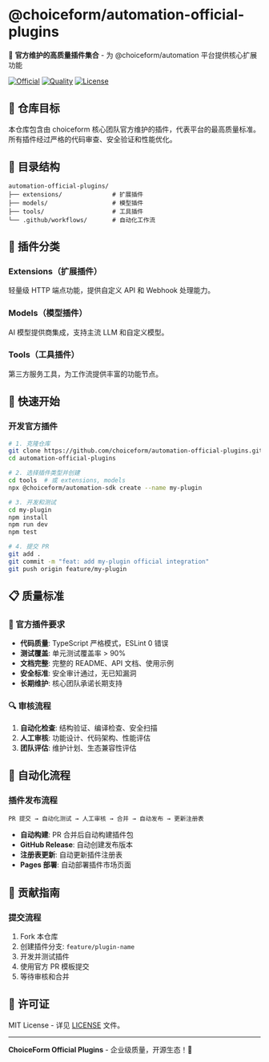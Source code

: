 # @choiceform/automation-official-plugins

🔌 **官方维护的高质量插件集合** - 为 @choiceform/automation 平台提供核心扩展功能

[![Official](https://img.shields.io/badge/plugins-official-blue)](https://github.com/choiceform/automation-official-plugins)
[![Quality](https://img.shields.io/badge/quality-enterprise-green)](https://github.com/choiceform/automation-official-plugins)
[![License](https://img.shields.io/badge/license-MIT-blue.svg)](LICENSE)

## 🎯 仓库目标

本仓库包含由 choiceform 核心团队官方维护的插件，代表平台的最高质量标准。所有插件经过严格的代码审查、安全验证和性能优化。

## 📁 目录结构

```
automation-official-plugins/
├── extensions/              # 扩展插件
├── models/                  # 模型插件
├── tools/                   # 工具插件
└── .github/workflows/       # 自动化工作流
```

## 🔧 插件分类

### Extensions（扩展插件）

轻量级 HTTP 端点功能，提供自定义 API 和 Webhook 处理能力。

### Models（模型插件）

AI 模型提供商集成，支持主流 LLM 和自定义模型。

### Tools（工具插件）

第三方服务工具，为工作流提供丰富的功能节点。

## 🚀 快速开始

### 开发官方插件

```bash
# 1. 克隆仓库
git clone https://github.com/choiceform/automation-official-plugins.git
cd automation-official-plugins

# 2. 选择插件类型并创建
cd tools  # 或 extensions, models
npx @choiceform/automation-sdk create --name my-plugin

# 3. 开发和测试
cd my-plugin
npm install
npm run dev
npm test

# 4. 提交 PR
git add .
git commit -m "feat: add my-plugin official integration"
git push origin feature/my-plugin
```

## 📋 质量标准

### 🎯 官方插件要求

- **代码质量**: TypeScript 严格模式，ESLint 0 错误
- **测试覆盖**: 单元测试覆盖率 > 90%
- **文档完整**: 完整的 README、API 文档、使用示例
- **安全标准**: 安全审计通过，无已知漏洞
- **长期维护**: 核心团队承诺长期支持

### 🔍 审核流程

1. **自动化检查**: 结构验证、编译检查、安全扫描
2. **人工审核**: 功能设计、代码架构、性能评估
3. **团队评估**: 维护计划、生态兼容性评估

## 🔄 自动化流程

### 插件发布流程

```
PR 提交 → 自动化测试 → 人工审核 → 合并 → 自动发布 → 更新注册表
```

- **自动构建**: PR 合并后自动构建插件包
- **GitHub Release**: 自动创建发布版本
- **注册表更新**: 自动更新插件注册表
- **Pages 部署**: 自动部署插件市场页面

## 🤝 贡献指南

### 提交流程

1. Fork 本仓库
2. 创建插件分支: `feature/plugin-name`
3. 开发并测试插件
4. 使用官方 PR 模板提交
5. 等待审核和合并

## 📄 许可证

MIT License - 详见 [LICENSE](LICENSE) 文件。

---

**ChoiceForm Official Plugins** - 企业级质量，开源生态！🎉
